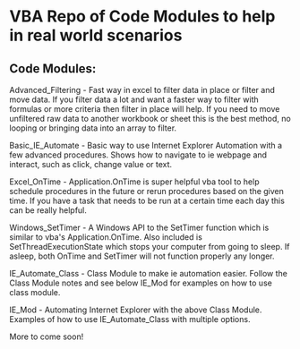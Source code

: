 # VBA Repo of Code Modules to help in real world scenarios

## Code Modules:

Advanced_Filtering - Fast way in excel to filter data in place or filter and move data. If you filter data a lot and want a faster way to filter with formulas or more criteria then filter in place will help. If you need to move unfiltered raw data to another workbook or sheet this is the best method, no looping or bringing data into an array to filter. 

Basic_IE_Automate - Basic way to use Internet Explorer Automation with a few advanced procedures. Shows how to navigate to ie webpage and interact, such as click, change value or text. 

Excel_OnTime - Application.OnTime is super helpful vba tool to help schedule procedures in the future or rerun procedures based on the given time. 
If you have a task that needs to be run at a certain time each day this can be really helpful. 

Windows_SetTimer - A Windows API to the SetTimer function which is similar to vba's Application.OnTime. Also included is SetThreadExecutionState which 
stops your computer from going to sleep. If asleep, both OnTime and SetTimer will not function properly any longer. 

IE_Automate_Class - Class Module to make ie automation easier. Follow the Class Module notes and see below IE_Mod for examples on how to use class module.

IE_Mod - Automating Internet Explorer with the above Class Module. Examples of how to use IE_Automate_Class with multiple options.


More to come soon!
